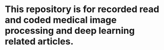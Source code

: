 # This repository is for recorded read and coded medical image processing and deep learning related articles.

